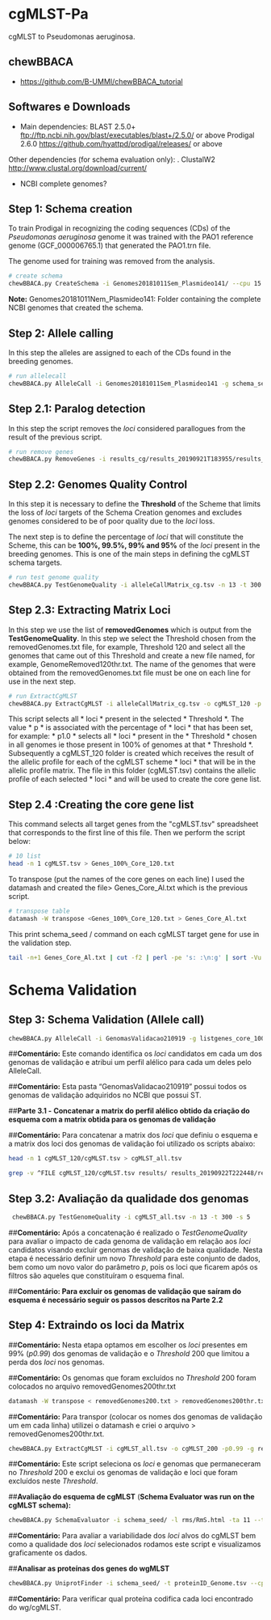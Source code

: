 # cgMLST-Pa

cgMLST to Pseudomonas aeruginosa.



## chewBBACA

* https://github.com/B-UMMI/chewBBACA_tutorial

 
## Softwares e Downloads
* Main dependencies:
BLAST 2.5.0+ ftp://ftp.ncbi.nih.gov/blast/executables/blast+/2.5.0/ or above
Prodigal 2.6.0 https://github.com/hyattpd/prodigal/releases/ or above

Other dependencies (for schema evaluation only):
. ClustalW2 http://www.clustal.org/download/current/
* NCBI complete genomes?


## Step 1: Schema creation

To train Prodigal in recognizing the coding sequences (CDs) of the *Pseudomonas aeruginosa* genome it was trained with the PAO1 reference genome (GCF_000006765.1) that generated the PAO1.trn file. 

The genome used for training was removed from the analysis.


```bash
# create schema
chewBBACA.py CreateSchema -i Genomes20181011Sem_Plasmideo141/ --cpu 15 -o schema_seed --ptf PAO1.trn
```

**Note:** Genomes20181011Nem_Plasmideo141: Folder containing the complete NCBI genomes that created the schema.



## Step 2: Allele calling

In this step the alleles are assigned to each of the CDs found in the breeding genomes.

```bash
# run allelecall
chewBBACA.py AlleleCall -i Genomes20181011Sem_Plasmideo141 -g schema_seed/ -o results_cg --cpu 15 --ptf PAO1.trn
```


## Step 2.1: Paralog detection

In this step the script removes the *loci* considered parallogues from the result of the previous script.

```bash
# run remove genes
chewBBACA.py RemoveGenes -i results_cg/results_20190921T183955/results_alleles.tsv -g results_cg/results_20190921T183955/RepeatedLoci.txt -o alleleCallMatrix_cg
```


## Step 2.2: Genomes Quality Control

In this step it is necessary to define the **Threshold** of the Scheme that limits the loss of *loci* targets of the Schema Creation genomes and excludes genomes considered to be of poor quality due to the *loci*  loss. 

The next step is to define the percentage of *loci* that will constitute the Scheme, this can be **100%, 99.5%, 99% and 95%** of the *loci* present in the breeding genomes. This is one of the main steps in defining the cgMLST schema targets.



```bash
# run test genome quality
chewBBACA.py TestGenomeQuality -i alleleCallMatrix_cg.tsv -n 13 -t 300 -s 5
```



## Step 2.3: Extracting Matrix Loci

In this step we use the list of **removedGenomes** which is output from the **TestGenomeQuality**. In this step we select the Threshold chosen from the removedGenomes.txt file, for example, Threshold 120 and select all the genomes that came out of this Threshold and create a new file named, for example, GenomeRemoved120thr.txt. The name of the genomes that were obtained from the removedGenomes.txt file must be one on each line for use in the next step.



```bash
# run ExtractCgMLST
chewBBACA.py ExtractCgMLST -i alleleCallMatrix_cg.tsv -o cgMLST_120 -p 1.0 -g GenomeRemoved120thr.txt
```


This script selects all * loci * present in the selected * Threshold *. The value * p * is associated with the percentage of * loci * that has been set, for example: * p1.0 * selects all * loci * present in the * Threshold * chosen in all genomes ie those present in 100% of genomes at that * Threshold *. Subsequently a cgMLST_120 folder is created which receives the result of the allelic profile for each of the cgMLST scheme * loci * that will be in the allelic profile matrix. The file in this folder (cgMLST.tsv) contains the allelic profile of each selected * loci * and will be used to create the core gene list.


## Step 2.4 :Creating the core gene list

This command selects all target genes from the "cgMLST.tsv" spreadsheet that corresponds to the first line of this file. Then we perform the script below:

```bash
# 10 list
head -n 1 cgMLST.tsv > Genes_100%_Core_120.txt
```



To transpose (put the names of the core genes on each line) I used the datamash and created the file> Genes_Core_Al.txt which is the previous script.

```bash
# transpose table
datamash -W transpose <Genes_100%_Core_120.txt > Genes_Core_Al.txt 
```

This print schema_seed / command on each cgMLST target gene for use in the validation step.

```bash
tail -n+1 Genes_Core_Al.txt | cut -f2 | perl -pe 's: :\n:g' | sort -Vu | awk '{print("schema_seed/"$1)}' > listgenes_core_100_120ca%.txt
```

# Schema Validation


## Step 3: Schema Validation (Allele call)



```bash
chewBBACA.py AlleleCall -i GenomasValidacao210919 -g listgenes_core_100_120ca%.txt -o results --cpu 15 --ptf PAO1.trn
```

 

\##**Comentário:** Este comando identifica os *loci* candidatos em cada um dos genomas de validação e atribui um perfil alélico para cada um deles pelo AlleleCall.



\##**Comentário:** Esta pasta “GenomasValidacao210919” possui todos os genomas de validação adquiridos no NCBI que possui ST.



\##**Parte 3.1 -** **Concatenar a matrix do perfil alélico obtido da criação do esquema com a matrix obtida para os genomas de validação**



\##**Comentário:** Para concatenar a matrix dos *loci* que definiu o esquema e a matrix dos loci dos genomas de validação foi utilizado os scripts abaixo:

```bash
head -n 1 cgMLST_120/cgMLST.tsv > cgMLST_all.tsv
```



```bash
grep -v ^FILE cgMLST_120/cgMLST.tsv results/ results_20190922T222448/results_alleles.tsv >> cgMLST_all.tsv
```



## Step 3.2:  Avaliação da qualidade dos genomas





```bash
 chewBBACA.py TestGenomeQuality -i cgMLST_all.tsv -n 13 -t 300 -s 5
```



\##**Comentário:** Após a concatenação é realizado o *TestGenomeQuality* para avaliar o impacto de cada genoma de validação em relação aos *loci* candidatos visando excluir genomas de validação de baixa qualidade. Nesta etapa é necessário definir um novo *Threshold* para este conjunto de dados, bem como um novo valor do parâmetro *p*, pois os loci que ficarem após os filtros são aqueles que constituíram o esquema final. 



\##**Comentário: Para excluir os genomas de validação que saíram do esquema é necessário seguir os passos descritos na Parte 2.2**



## Step 4:  Extraindo os loci da Matrix



\##**Comentário:** Nesta etapa optamos em escolher os *loci* presentes em 99% (*p0.99*) dos genomas de validação e o *Threshold* 200 que limitou a perda dos *loci* nos genomas.



\##**Comentário:** Os genomas que foram excluídos no *Threshold* 200 foram colocados no arquivo removedGenomes200thr.txt 



```bash
datamash -W transpose < removedGenomes200.txt > removedGenomes200thr.txt
```



\##**Comentário:** Para transpor (colocar os nomes dos genomas de validação um em cada linha) utilizei o datamash e criei o arquivo > removedGenomes200thr.txt.

 

```bash
chewBBACA.py ExtractCgMLST -i cgMLST_all.tsv -o cgMLST_200 -p0.99 -g removedGenomes200thr.txt 
```



\##**Comentário:** Este script seleciona os *loci* e genomas que permaneceram no *Threshold* 200 e exclui os genomas de validação e loci que foram excluídos neste *Threshold*.



\##**Avaliação do esquema de cgMLST** (**Schema Evaluator was run on the cgMLST schema):**



```bash
chewBBACA.py SchemaEvaluator -i schema_seed/ -l rms/RmS.html -ta 11 --title "cgMLST schema GBS tutorial schema evaluator" --cpu 6
```



\##**Comentário:** Para avaliar a variabilidade dos *loci* alvos do cgMLST bem como a qualidade dos *loci* selecionados rodamos este script e visualizamos graficamente os dados.



\##**Analisar as proteínas dos genes do wgMLST**

```bash
chewBBACA.py UniprotFinder -i schema_seed/ -t proteinID_Genome.tsv --cpu 10
```



\##**Comentário:** Para verificar qual proteína codifica cada loci encontrado do wg/cgMLST.
